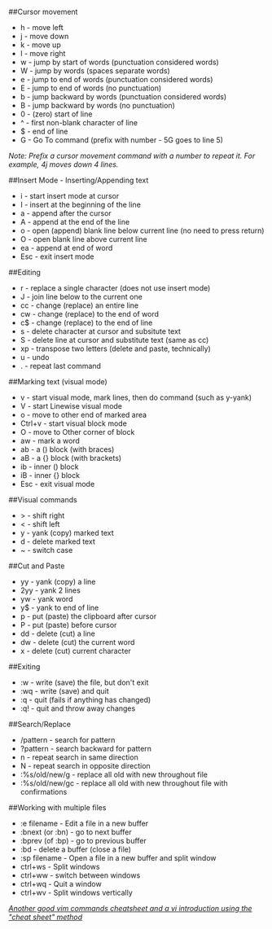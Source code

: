 ##Cursor movement

* h - move left
* j - move down
* k - move up
* l - move right
* w - jump by start of words (punctuation considered words)
* W - jump by words (spaces separate words)
* e - jump to end of words (punctuation considered words)
* E - jump to end of words (no punctuation)
* b - jump backward by words (punctuation considered words)
* B - jump backward by words (no punctuation)
* 0 - (zero) start of line
* ^ - first non-blank character of line
* $ - end of line
* G - Go To command (prefix with number - 5G goes to line 5)

*Note: Prefix a cursor movement command with a number to repeat it. For example, 4j moves down 4 lines.*

##Insert Mode - Inserting/Appending text

* i - start insert mode at cursor
* I - insert at the beginning of the line
* a - append after the cursor
* A - append at the end of the line
* o - open (append) blank line below current line (no need to press return)
* O - open blank line above current line
* ea - append at end of word
* Esc - exit insert mode

##Editing

* r - replace a single character (does not use insert mode)
* J - join line below to the current one
* cc - change (replace) an entire line
* cw - change (replace) to the end of word
* c$ - change (replace) to the end of line
* s - delete character at cursor and subsitute text
* S - delete line at cursor and substitute text (same as cc)
* xp - transpose two letters (delete and paste, technically)
* u - undo
* . - repeat last command

##Marking text (visual mode)

* v - start visual mode, mark lines, then do command (such as y-yank)
* V - start Linewise visual mode
* o - move to other end of marked area
* Ctrl+v - start visual block mode
* O - move to Other corner of block
* aw - mark a word
* ab - a () block (with braces)
* aB - a {} block (with brackets)
* ib - inner () block
* iB - inner {} block
* Esc - exit visual mode

##Visual commands

* \> - shift right
* < - shift left
* y - yank (copy) marked text
* d - delete marked text
* ~ - switch case

##Cut and Paste

* yy - yank (copy) a line
* 2yy - yank 2 lines
* yw - yank word
* y$ - yank to end of line
* p - put (paste) the clipboard after cursor
* P - put (paste) before cursor
* dd - delete (cut) a line
* dw - delete (cut) the current word
* x - delete (cut) current character

##Exiting

* :w - write (save) the file, but don't exit
* :wq - write (save) and quit
* :q - quit (fails if anything has changed)
* :q! - quit and throw away changes

##Search/Replace

* /pattern - search for pattern
* ?pattern - search backward for pattern
* n - repeat search in same direction
* N - repeat search in opposite direction
* :%s/old/new/g - replace all old with new throughout file
* :%s/old/new/gc - replace all old with new throughout file with confirmations

##Working with multiple files

* :e filename - Edit a file in a new buffer
* :bnext (or :bn) - go to next buffer
* :bprev (of :bp) - go to previous buffer
* :bd - delete a buffer (close a file)
* :sp filename - Open a file in a new buffer and split window
* ctrl+ws - Split windows
* ctrl+ww - switch between windows
* ctrl+wq - Quit a window
* ctrl+wv - Split windows vertically

*[Another good vim commands cheatsheet and a vi introduction using the "cheat sheet" method](http://www.worldtimzone.com/res/vi.html)*